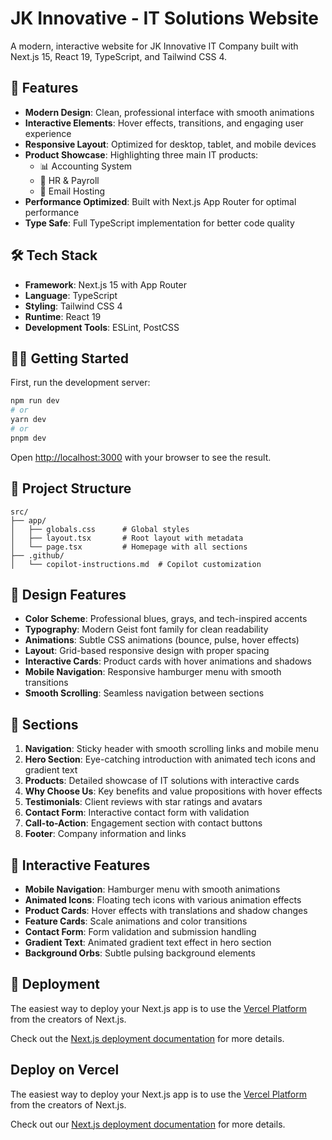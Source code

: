 # JK Innovative - IT Solutions Website

A modern, interactive website for JK Innovative IT Company built with Next.js 15, React 19, TypeScript, and Tailwind CSS 4.

## 🚀 Features

- **Modern Design**: Clean, professional interface with smooth animations
- **Interactive Elements**: Hover effects, transitions, and engaging user experience
- **Responsive Layout**: Optimized for desktop, tablet, and mobile devices
- **Product Showcase**: Highlighting three main IT products:
  - 📊 Accounting System
  - 👥 HR & Payroll
  - 📧 Email Hosting
- **Performance Optimized**: Built with Next.js App Router for optimal performance
- **Type Safe**: Full TypeScript implementation for better code quality

## 🛠️ Tech Stack

- **Framework**: Next.js 15 with App Router
- **Language**: TypeScript
- **Styling**: Tailwind CSS 4
- **Runtime**: React 19
- **Development Tools**: ESLint, PostCSS

## 🏃‍♂️ Getting Started

First, run the development server:

```bash
npm run dev
# or
yarn dev
# or
pnpm dev
```

Open [http://localhost:3000](http://localhost:3000) with your browser to see the result.

## 📁 Project Structure

```
src/
├── app/
│   ├── globals.css      # Global styles
│   ├── layout.tsx       # Root layout with metadata
│   └── page.tsx         # Homepage with all sections
├── .github/
│   └── copilot-instructions.md  # Copilot customization
```

## 🎨 Design Features

- **Color Scheme**: Professional blues, grays, and tech-inspired accents
- **Typography**: Modern Geist font family for clean readability
- **Animations**: Subtle CSS animations (bounce, pulse, hover effects)
- **Layout**: Grid-based responsive design with proper spacing
- **Interactive Cards**: Product cards with hover animations and shadows
- **Mobile Navigation**: Responsive hamburger menu with smooth transitions
- **Smooth Scrolling**: Seamless navigation between sections

## 📄 Sections

1. **Navigation**: Sticky header with smooth scrolling links and mobile menu
2. **Hero Section**: Eye-catching introduction with animated tech icons and gradient text
3. **Products**: Detailed showcase of IT solutions with interactive cards
4. **Why Choose Us**: Key benefits and value propositions with hover effects  
5. **Testimonials**: Client reviews with star ratings and avatars
6. **Contact Form**: Interactive contact form with validation
7. **Call-to-Action**: Engagement section with contact buttons
8. **Footer**: Company information and links

## 🌟 Interactive Features

- **Mobile Navigation**: Hamburger menu with smooth animations
- **Animated Icons**: Floating tech icons with various animation effects
- **Product Cards**: Hover effects with translations and shadow changes
- **Feature Cards**: Scale animations and color transitions
- **Contact Form**: Form validation and submission handling
- **Gradient Text**: Animated gradient text effect in hero section
- **Background Orbs**: Subtle pulsing background elements

## 🚀 Deployment

The easiest way to deploy your Next.js app is to use the [Vercel Platform](https://vercel.com/new?utm_medium=default-template&filter=next.js&utm_source=create-next-app&utm_campaign=create-next-app-readme) from the creators of Next.js.

Check out the [Next.js deployment documentation](https://nextjs.org/docs/app/building-your-application/deploying) for more details.

## Deploy on Vercel

The easiest way to deploy your Next.js app is to use the [Vercel Platform](https://vercel.com/new?utm_medium=default-template&filter=next.js&utm_source=create-next-app&utm_campaign=create-next-app-readme) from the creators of Next.js.

Check out our [Next.js deployment documentation](https://nextjs.org/docs/app/building-your-application/deploying) for more details.
